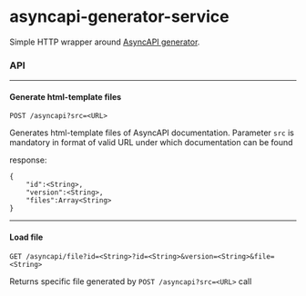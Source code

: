 # asyncapi-generator-service

Simple HTTP wrapper around [AsyncAPI generator](https://www.asyncapi.com/tools/generator).

### API

--------------------------------------
#### Generate html-template files


```
POST /asyncapi?src=<URL>
```

Generates html-template files of AsyncAPI documentation.
Parameter `src` is mandatory in format of valid URL under which documentation can be found

response:

```
{
    "id":<String>,
    "version":<String>,
    "files":Array<String>
}
```
--------------------------------------
#### Load file


```
GET /asyncapi/file?id=<String>?id=<String>&version=<String>&file=<String>
```

Returns specific file generated by `POST /asyncapi?src=<URL>` call

